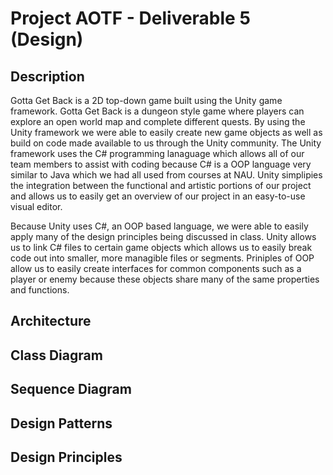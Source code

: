# Project AOTF - Deliverable 5 (Design)

## Description
Gotta Get Back is a 2D top-down game built using the Unity game framework. Gotta Get Back is a dungeon style game where players can explore an open world map and complete different quests.
By using the Unity framework we were able to easily create new game objects as well as build on code made available to us through the Unity community. The Unity framework uses the C# programming
lanaguage which allows all of our team members to assist with coding because C# is a OOP language very similar to Java which we had all used from courses at NAU. Unity simplipies the integration 
between the functional and artistic portions of our project and allows us to easily get an overview of our project in an easy-to-use visual editor. 

Because Unity uses C#, an OOP based language, we were able to easily apply many of the design principles being discussed in class. Unity allows us to link C# files to certain game objects which allows
us to easily break code out into smaller, more managible files or segments. Priniples of OOP allow us to easily create interfaces for common components such as a player or enemy because these objects
share many of the same properties and functions.

## Architecture

## Class Diagram

## Sequence Diagram

## Design Patterns

## Design Principles